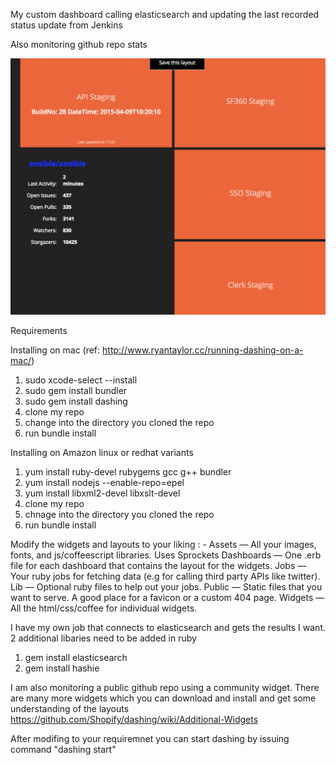 My custom dashboard calling elasticsearch and updating the last recorded status update from Jenkins 

Also monitoring github repo stats

![Alt text](https://github.com/l2t3r/customdash/blob/master/customdash.png "CustomDash")

Requirements

Installing on mac (ref: http://www.ryantaylor.cc/running-dashing-on-a-mac/)

1. sudo xcode-select --install
2. sudo gem install bundler
3. sudo gem install dashing
4. clone my repo
5. change into the directory you cloned the repo
6. run bundle install

Installing on Amazon linux or redhat variants

1. yum install ruby-devel rubygems gcc g++ bundler
2. yum install nodejs --enable-repo=epel
3. yum install libxml2-devel libxslt-devel
4. clone my repo
5. chnage into the directory you cloned the repo
6. run bundle install

Modify the widgets and layouts to your liking  : -
Assets — All your images, fonts, and js/coffeescript libraries. Uses Sprockets
Dashboards — One .erb file for each dashboard that contains the layout for the widgets.
Jobs — Your ruby jobs for fetching data (e.g for calling third party APIs like twitter).
Lib — Optional ruby files to help out your jobs.
Public — Static files that you want to serve. A good place for a favicon or a custom 404 page.
Widgets — All the html/css/coffee for individual widgets.

I have my own job that connects to elasticsearch and gets the results I want.
2 additional libaries need to be added in ruby

1. gem install elasticsearch
2. gem install hashie

I am also monitoring a public github repo using a community widget.
There are many more widgets which you can download and install and get some understanding of the layouts
https://github.com/Shopify/dashing/wiki/Additional-Widgets

After modifing to your requiremnet you can start dashing by issuing command "dashing start"

